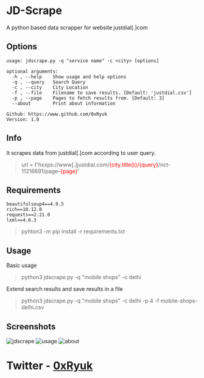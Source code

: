 # JD-Scrape
A python based data scrapper for website justdial[.]com

## Options

```usage
usage: jdscrape.py -q "service name" -c <city> [options]

optional arguments:
  -h , --help    Show usage and help options
  -q , --query   Search Query
  -c , --city    City Location
  -f , --file    Filename to save results. [Default: 'justdial.csv']
  -p , --page    Pages to fetch results from. [Default: 3]
  --about        Print about information

Github: https://www.github.com/0xRyuk
Version: 1.0
```

## Info

It scrapes data from justdial[.]com according to user query.

>url = f'hxxps://www[.]justdial.com/<span style="color: red;">{city.title()}/{query}</span>/nct-11216691/page<span style="color: red;">-{page}</span>'

## Requirements
```modules
beautifulsoup4==4.9.3
rich==10.12.0
requests==2.21.0
lxml==4.6.3
```

>pyhton3 -m pip install -r requirements.txt

## Usage
Basic usage

>python3 jdscrape.py -q "mobile shops" -c delhi

Extend search results and save results in a file

>python3 jdscrape.py -q "mobile shops" -c delhi -p 4 -f mobile-shops-delhi.csv

## Screenshots

<img src="https://i.ibb.co/Q6hV6H1/jdscrape.png" alt="jdscrape" border="0">
<img src="https://i.ibb.co/yRNLwjN/usage.gif" alt="usage" border="0">
<img src="https://i.ibb.co/ynBY5cQ/about.png" alt="about" border="0">


# Twitter - [0xRyuk](https://twitter.com/0xRyuk)